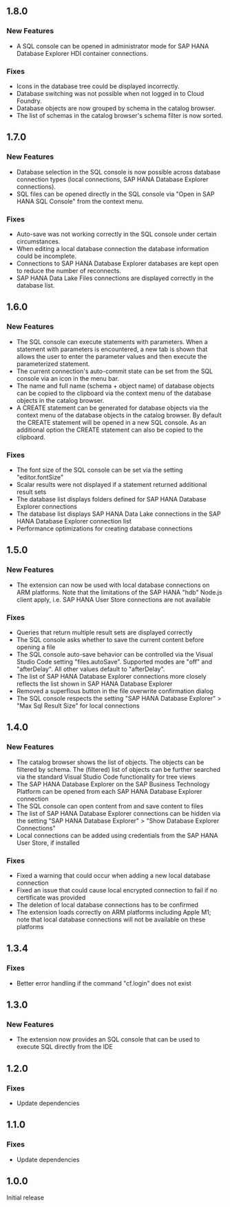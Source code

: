## 1.8.0

### New Features
- A SQL console can be opened in administrator mode for SAP HANA Database Explorer HDI container connections.

### Fixes
- Icons in the database tree could be displayed incorrectly.
- Database switching was not possible when not logged in to Cloud Foundry.
- Database objects are now grouped by schema in the catalog browser.
- The list of schemas in the catalog browser's schema filter is now sorted.

## 1.7.0

### New Features
- Database selection in the SQL console is now possible across database connection types (local connections, SAP HANA Database Explorer connections).
- SQL files can be opened directly in the SQL console via "Open in SAP HANA SQL Console" from the context menu.

### Fixes
- Auto-save was not working correctly in the SQL console under certain circumstances.
- When editing a local database connection the database information could be incomplete.
- Connections to SAP HANA Database Explorer databases are kept open to reduce the number of reconnects.
- SAP HANA Data Lake Files connections are displayed correctly in the database list.

## 1.6.0

### New Features
- The SQL console can execute statements with parameters. When a statement with parameters is encountered, a new tab is shown that allows the user to enter the parameter values and then execute the parameterized statement.
- The current connection's auto-commit state can be set from the SQL console via an icon in the menu bar.
- The name and full name (schema + object name) of database objects can be copied to the clipboard via the context menu of the database objects in the catalog browser.
- A CREATE statement can be generated for database objects via the context menu of the database objects in the catalog browser. By default the CREATE statement will be opened in a new SQL console. As an additional option the CREATE statement can also be copied to the clipboard.

### Fixes
- The font size of the SQL console can be set via the setting "editor.fontSize"
- Scalar results were not displayed if a statement returned additional result sets
- The database list displays folders defined for SAP HANA Database Explorer connections
- The database list displays SAP HANA Data Lake connections in the SAP HANA Database Explorer connection list
- Performance optimizations for creating database connections

## 1.5.0

### New Features
- The extension can now be used with local database connections on ARM platforms. Note that the limitations of the SAP HANA "hdb" Node.js client apply, i.e. SAP HANA User Store connections are not available

### Fixes
- Queries that return multiple result sets are displayed correctly
- The SQL console asks whether to save the current content before opening a file
- The SQL console auto-save behavior can be controlled via the Visual Studio Code setting "files.autoSave". Supported modes are "off" and "afterDelay". All other values default to "afterDelay".
- The list of SAP HANA Database Explorer connections more closely reflects the list shown in SAP HANA Database Explorer
- Removed a superflous button in the file overwrite confirmation dialog
- The SQL console respects the setting "SAP HANA Database Explorer" > "Max Sql Result Size" for local connections

## 1.4.0

### New Features
- The catalog browser shows the list of objects. The objects can be filtered by schema. The (filtered) list of objects can be further searched via the standard Visual Studio Code functionality for tree views
- The SAP HANA Database Explorer on the SAP Business Technology Platform can be opened from each SAP HANA Database Explorer connection
- The SQL console can open content from and save content to files
- The list of SAP HANA Database Explorer connections can be hidden via the setting "SAP HANA Database Explorer" > "Show Database Explorer Connections"
- Local connections can be added using credentials from the SAP HANA User Store, if installed

### Fixes
- Fixed a warning that could occur when adding a new local database connection
- Fixed an issue that could cause local encrypted connection to fail if no certificate was provided
- The deletion of local database connections has to be confirmed
- The extension loads correctly on ARM platforms including Apple M1; note that local database connections will not be available on these platforms

## 1.3.4

### Fixes
- Better error handling if the command "cf.login" does not exist

## 1.3.0

### New Features
- The extension now provides an SQL console that can be used to execute SQL directly from the IDE

## 1.2.0

### Fixes
- Update dependencies

## 1.1.0

### Fixes
- Update dependencies

## 1.0.0

Initial release